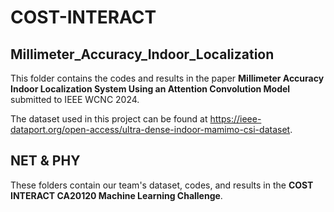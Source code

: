 # COST-INTERACT

## Millimeter_Accuracy_Indoor_Localization

This folder contains the codes and results in the paper **Millimeter Accuracy Indoor Localization System Using an Attention Convolution Model** submitted to IEEE WCNC 2024.

The dataset used in this project can be found at https://ieee-dataport.org/open-access/ultra-dense-indoor-mamimo-csi-dataset.

## NET & PHY

These folders contain our team's dataset, codes, and results in the **COST INTERACT CA20120 Machine Learning Challenge**.
